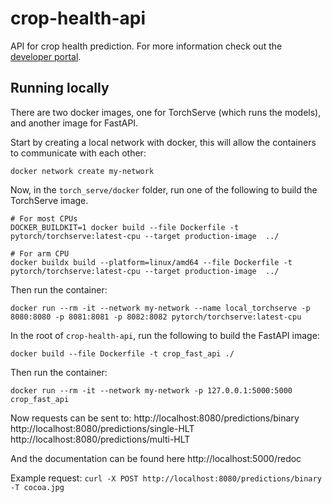 # crop-health-api
API for crop health prediction. For more information check out the [developer portal](https://developer-test.openepi.io/data-catalog/crop-health/).

## Running locally

There are two docker images, one for TorchServe (which runs the models), and another image for FastAPI.

Start by creating a local network with docker, this will allow the containers to communicate with each other:
```
docker network create my-network
```

Now, in the `torch_serve/docker` folder, run one of the following to build the TorchServe image.
```
# For most CPUs
DOCKER_BUILDKIT=1 docker build --file Dockerfile -t pytorch/torchserve:latest-cpu --target production-image  ../

# For arm CPU
docker buildx build --platform=linux/amd64 --file Dockerfile -t pytorch/torchserve:latest-cpu --target production-image  ../
```
Then run the container:
```
docker run --rm -it --network my-network --name local_torchserve -p 8080:8080 -p 8081:8081 -p 8082:8082 pytorch/torchserve:latest-cpu
```

In the root of `crop-health-api`, run the following to build the FastAPI image:
```
docker build --file Dockerfile -t crop_fast_api ./
```
Then run the container:
```
docker run --rm -it --network my-network -p 127.0.0.1:5000:5000 crop_fast_api
```

Now requests can be sent to:
http://localhost:8080/predictions/binary
http://localhost:8080/predictions/single-HLT
http://localhost:8080/predictions/multi-HLT

And the documentation can be found here
http://localhost:5000/redoc

Example request: `curl -X POST http://localhost:8080/predictions/binary -T cocoa.jpg`